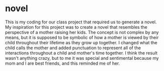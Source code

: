 # novel
This is my coding for our class project that required us to generate a novel. 
My inspiration for this project was to create a novel that resembles the perspective of a mother raising her kids. The concept is not complex by any means, but it is supposed to be symbolic of how a mother is viewed by their child throughout their lifetime as they grow up together. I changed what the child calls the mother and added punctuation to represent all of the interactions throughout a child and mother's time together. I think the result wasn't anything crazy, but to me it was special and sentimental because my mom and I are best friends, and this reminded me of her.



